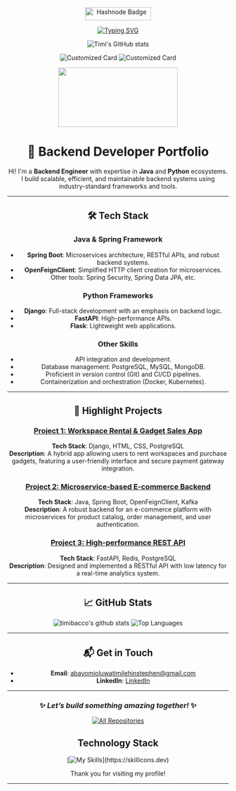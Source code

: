 



<div id="badges" align="center">
     <a href="https://timibacco.hashnode.dev/">
    <img src="https://img.shields.io/badge/Hashnode-blue?style=for-the-badge&logo=hashnode&logoColor=dark" width = "150" height="30" alt="Hashnode Badge"/>
      </a>
    
    





<a href="https://git.io/typing-svg"><img src="https://readme-typing-svg.demolab.com?font=Fira+Code&duration=4600&pause=2500&color=FFC43D&width=435&lines=Hi+there%2C+This+is+Timi+%F0%9F%91%8B" alt="Typing SVG" /></a>

![Timi's GitHub stats](https://github-readme-stats.vercel.app/api?username=timibacco&show_icons=true&theme=gruvbox&rank_icon=github&count_private=true&include_all_commit=trues)


<p align="center">
  
![Customized Card](https://github-readme-stats.vercel.app/api/pin?username=timibacco&repo=github-readme-stats&theme=gruvbox)
  ![Customized Card](https://github-readme-stats.vercel.app/api/pin?username=timibacco&repo=github-readme-stats&theme=gruvbox)



<a href="URL"><img width="272" height="135" src="https://denvercoder1-github-readme-stats.vercel.app/api/pin/?username=timibacco&repo=REPO&theme=react&bg_color=00000f&title_color=007bff&icon_color=F8D866&hide_border=true&show_icons=true" alt=""></a>

# 🚀 Backend Developer Portfolio

Hi! I'm a **Backend Engineer** with expertise in **Java** and **Python** ecosystems. I build scalable, efficient, and maintainable backend systems using industry-standard frameworks and tools.

---

## 🛠️ Tech Stack

### **Java & Spring Framework**
- **Spring Boot**: Microservices architecture, RESTful APIs, and robust backend systems.
- **OpenFeignClient**: Simplified HTTP client creation for microservices.
- Other tools: Spring Security, Spring Data JPA, etc.

### **Python Frameworks**
- **Django**: Full-stack development with an emphasis on backend logic.
- **FastAPI**: High-performance APIs.
- **Flask**: Lightweight web applications.

### **Other Skills**
- API integration and development.
- Database management: PostgreSQL, MySQL, MongoDB.
- Proficient in version control (Git) and CI/CD pipelines.
- Containerization and orchestration (Docker, Kubernetes).

---

## 🌟 Highlight Projects

### [Project 1: **Workspace Rental & Gadget Sales App**](#)
**Tech Stack**: Django, HTML, CSS, PostgreSQL  
**Description**: A hybrid app allowing users to rent workspaces and purchase gadgets, featuring a user-friendly interface and secure payment gateway integration.  

### [Project 2: **Microservice-based E-commerce Backend**](#)
**Tech Stack**: Java, Spring Boot, OpenFeignClient, Kafka  
**Description**: A robust backend for an e-commerce platform with microservices for product catalog, order management, and user authentication.

### [Project 3: **High-performance REST API**](#)
**Tech Stack**: FastAPI, Redis, PostgreSQL  
**Description**: Designed and implemented a RESTful API with low latency for a real-time analytics system.

---

## 📈 GitHub Stats

![timibacco's github stats](https://github-readme-stats.vercel.app/api?username=timibacco&show=&count_private=true&show_icons=true&bg_color=30,e96443,904e95&title_color=fff&text_color=fff)
![Top Languages](https://github-readme-stats.vercel.app/api/top-langs/?username=timibacco&layout=compact&theme=radical)

---

## 📬 Get in Touch

- **Email**: [abayomioluwatimilehinstephen@gmail.com](mailto:abayomioluwatimilehinstephen@gmail.com)  
- **LinkedIn**: [LinkedIn](#)  

---

### ✨ *Let’s build something amazing together!* ✨

  
  
  
<p align="center">
  <a href="https://github.com/timibacco?tab=repositories"><img alt="All Repositories" title="All Repositories" src="https://custom-icon-badges.herokuapp.com/badge/-All%20Repos-FFC43D?style=for-the-badge&logoColor=white&logo=repo"/></a>
</p>


## Technology Stack

<!-- https://github.com/tandpfun/skill-icons -->
<div align="center">

[![My Skills](https://skillicons.dev/icons?i=java,spring,python,django,fastapi,react,mysql,mongodb,postgres,docker,redis,rabbitmq,kafka,)](https://skillicons.dev)

</div>
  


Thank you for visiting my profile!




---


<!---
timibacco/timibacco is a ✨ special ✨ repository because its `README.md` (this file) appears on your GitHub profile.
You can click the Preview link to take a look at your changes.
--->
